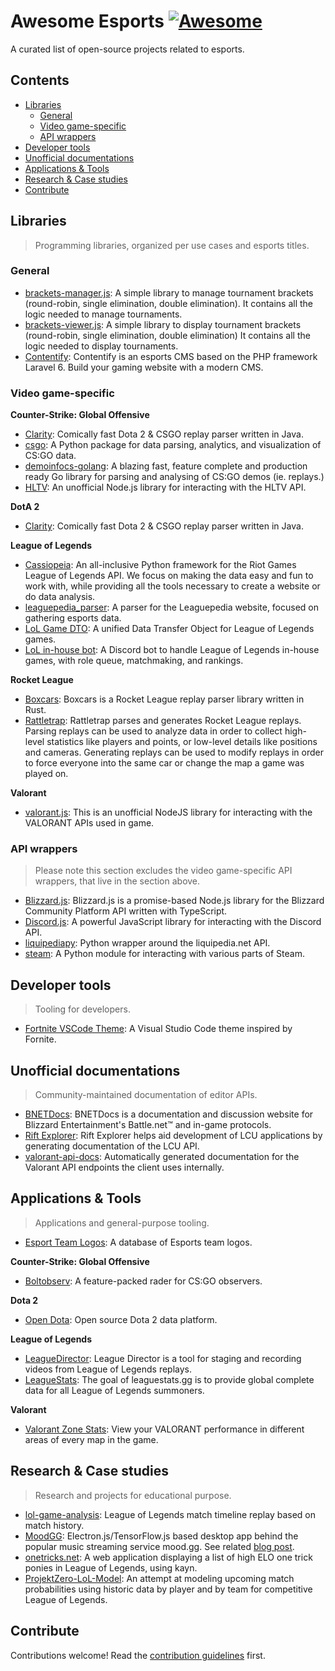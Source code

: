 # Awesome Esports [![Awesome](https://awesome.re/badge.svg)](https://awesome.re)

A curated list of open-source projects related to esports.

## Contents

- [Libraries](#libraries)
  - [General](#general)
  - [Video game-specific](#video-game-specific)
  - [API wrappers](#api-wrappers)
- [Developer tools](#developer-tools)
- [Unofficial documentations](#unofficial-documentations)
- [Applications & Tools](#applications--tools)
- [Research & Case studies](#research--case-studies)
- [Contribute](#contribute)

## Libraries

> Programming libraries, organized per use cases and esports titles.

### General

- [brackets-manager.js](https://github.com/Drarig29/brackets-manager.js): A simple library to manage tournament brackets (round-robin, single elimination, double elimination).
It contains all the logic needed to manage tournaments.
- [brackets-viewer.js](https://github.com/Drarig29/brackets-viewer.js): A simple library to display tournament brackets (round-robin, single elimination, double elimination)
It contains all the logic needed to display tournaments.
- [Contentify](https://github.com/Contentify/Contentify): Contentify is an esports CMS based on the PHP framework Laravel 6. Build your gaming website with a modern CMS.

### Video game-specific

**Counter-Strike: Global Offensive**

- [Clarity](https://github.com/skadistats/clarity): Comically fast Dota 2 & CSGO replay parser written in Java.
- [csgo](https://github.com/pnxenopoulos/csgo): A Python package for data parsing, analytics, and visualization of CS:GO data.
- [demoinfocs-golang](https://github.com/markus-wa/demoinfocs-golang): A blazing fast, feature complete and production ready Go library for parsing and analysing of CS:GO demos (ie. replays.)
- [HLTV](https://github.com/gigobyte/HLTV): An unofficial Node.js library for interacting with the HLTV API.

**DotA 2**

- [Clarity](https://github.com/skadistats/clarity): Comically fast Dota 2 & CSGO replay parser written in Java.

**League of Legends**

- [Cassiopeia](https://github.com/meraki-analytics/cassiopeia): An all-inclusive Python framework for the Riot Games League of Legends API. We focus on making the data easy and fun to work with, while providing all the tools necessary to create a website or do data analysis.
- [leaguepedia_parser](https://github.com/mrtolkien/leaguepedia_parser): A parser for the Leaguepedia website, focused on gathering esports data.
- [LoL Game DTO](https://github.com/mrtolkien/lol_dto): A unified Data Transfer Object for League of Legends games.
- [LoL in-house bot](https://github.com/mrtolkien/inhouse_bot): A Discord bot to handle League of Legends in-house games, with role queue, matchmaking, and rankings.

**Rocket League**

- [Boxcars](https://github.com/nickbabcock/boxcars): Boxcars is a Rocket League replay parser library written in Rust.
- [Rattletrap](https://github.com/tfausak/rattletrap): Rattletrap parses and generates Rocket League replays. Parsing replays can be used to analyze data in order to collect high-level statistics like players and points, or low-level details like positions and cameras. Generating replays can be used to modify replays in order to force everyone into the same car or change the map a game was played on.

**Valorant**

- [valorant.js](https://github.com/liamcottle/valorant.js): This is an unofficial NodeJS library for interacting with the VALORANT APIs used in game.

### API wrappers

> Please note this section excludes the video game-specific API wrappers, that live in the section above.

- [Blizzard.js](https://github.com/benweier/blizzard.js): Blizzard.js is a promise-based Node.js library for the Blizzard Community Platform API written with TypeScript.
- [Discord.js](https://github.com/discordjs/discord.js): A powerful JavaScript library for interacting with the Discord API.
- [liquipediapy](https://github.com/c00kie17/liquipediapy): Python wrapper around the liquipedia.net API.
- [steam](https://github.com/ValvePython/steam/): A Python module for interacting with various parts of Steam.

## Developer tools

> Tooling for developers.

- [Fortnite VSCode Theme](https://github.com/sdras/fortnite-vscode-theme): A Visual Studio Code theme inspired by Fornite.

## Unofficial documentations

> Community-maintained documentation of editor APIs.

- [BNETDocs](https://github.com/BNETDocs/bnetdocs-web): BNETDocs is a documentation and discussion website for Blizzard Entertainment's Battle.net™ and in-game protocols.
- [Rift Explorer](https://github.com/Pupix/rift-explorer): Rift Explorer helps aid development of LCU applications by generating documentation of the LCU API.
- [valorant-api-docs](https://github.com/techchrism/valorant-api-docs/tree/trunk/docs): Automatically generated documentation for the Valorant API endpoints the client uses internally.

## Applications & Tools

> Applications and general-purpose tooling.

- [Esport Team Logos](https://github.com/lootmarket/esport-team-logos): A database of Esports team logos.

**Counter-Strike: Global Offensive**

- [Boltobserv](https://github.com/boltgolt/boltobserv): A feature-packed rader for CS:GO observers.

**Dota 2**

- [Open Dota](https://github.com/odota/core): Open source Dota 2 data platform.

**League of Legends**

- [LeagueDirector](https://github.com/RiotGames/leaguedirector): League Director is a tool for staging and recording videos from League of Legends replays.
- [LeagueStats](https://github.com/vkaelin/LeagueStats): The goal of leaguestats.gg is to provide global complete data for all League of Legends summoners.

**Valorant**

- [Valorant Zone Stats](https://github.com/LouisAsanaka/Valorant-Zone-Stats): View your VALORANT performance in different areas of every map in the game.

## Research & Case studies

> Research and projects for educational purpose.

- [lol-game-analysis](https://github.com/remixz/lol-game-analysis): League of Legends match timeline replay based on match history.
- [MoodGG](https://github.com/farzaa/MoodGGDesktopForOW): Electron.js/TensorFlow.js based desktop app behind the popular music streaming service mood.gg. See related [blog post](https://medium.com/@farzatv/deepoverwatch-combining-tensorflow-js-overwatch-computer-vision-and-music-1a84d4598bc0).
- [onetricks.net](https://github.com/cnguy/onetricks.net): A web application displaying a list of high ELO one trick ponies in League of Legends, using kayn.
- [ProjektZero-LoL-Model](https://github.com/MRittinghouse/ProjektZero-LoL-Model/): An attempt at modeling upcoming match probabilities using historic data by player and by team for competitive League of Legends.


## Contribute

Contributions welcome! Read the [contribution guidelines](contributing.md) first.